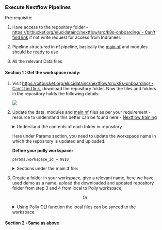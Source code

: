 ### Execute Nextflow Pipelines

Pre-requisite:
1.  Have access to the repository folder - [https://bitbucket.org/elucidatainc/nextflow/src/k8s-onboarding/ - Can't find link](https://bitbucket.org/elucidatainc/nextflow/src/k8s-onboarding/) if not write request for access from Indraneel.

2.  Pipeline structured in nf pipeline, basically the [main.nf](http://main.nf/ "http://main.nf") and modules should be ready to use

3.  All the relevant Data files

#### **Section 1 : Get the workspace ready:**

1.  Visit [https://bitbucket.org/elucidatainc/nextflow/src/k8s-onboarding/ - Can't find link](https://bitbucket.org/elucidatainc/nextflow/src/k8s-onboarding/), download the repository folder. Now the files and folders in the repository holds the following details:

    ![](../img/Polly_Workflow/build-nextflow-pipeline-repository.png)
2. Update the data, modules and [main.nf](http://main.nf/ "http://main.nf") files as per your requirement - resource to understand this better can be found here - [Nextflow training](https://training.seqera.io/#_simple_rna_seq_pipeline)

    <Details>
    <Summary>
    Understand the contents of each folder in repository
    </Summary>

    -  **Data** - Data folder should be updated with all the relevant fq files

    -   **Module** - Its basically a stand-alone module scripts that can be included and shared across multiple workflows. Each module can contain its own `process` or `workflow` definition.

    -   [**Main.nf**](http://main.nf/ "http://Main.nf")- Is the main nextflow script which imports all the modules to run. This allows you to store these components in a separate file(s) so that they can be re-used in multiple workflows.
    </Details>


    Here under Params section,  you need to update the workspace name in which the repository is updated and uploaded.

    **Define your polly workspace:**

    ```
    params.workspace_id = 9810
    ```

    <Details>
    <Summary>Sections under the main.tf file:
    </Summary>
    2.1. Define your params:
    
    ```
    params.reads = "$baseDir/data/ggal/ggal_gut_{1,2}.fq"
    params.fastqc_outdir= "FASTQC" 
    params.multiqc_outdir= "MULTIQC"
    ```
    2.2. Define your polly workspace:

    ```
    params.workspace_id = 9810
    ```

    2.3. Message

    2.4. Main Script:

    ```
    workflow {
        read_pairs_ch = channel.fromFilePairs( params.reads, checkIfExists: true ) 
        fastqc(read_pairs_ch)
        pollySync_fastqc(fastqc.output.collect())
        multiqc(fastqc.output.collect())
        pollySync_multiqc(multiqc.output.collect())
    }
    ```

    2.5. Completion handler
    
    ```
    workflow.onComplete { 
        println ( workflow.success ? "\nWorkflow completed. Enjoy! \n" : "Oops .. something went wrong" )
    }

    ```


    </Details>

3. Create a folder in your workspace, give a relevant name, here we have used demo as a name, upload the downloaded and updated repository folder from step  3 and 4 from local to Polly workspace,

    <p align="center">Or</p>

    <Details>
    <Summary>Using Polly CLI function the local files can be synced to the workspace
    </Summary>
    To upload the downloaded and updated repository from step  3 and 4 from local to Polly workspace, by using  the following command:

    ```
    polly files sync --workspace-id  --source  --destination 
    ```

    Workspace ID of the workspace where the data is being synced has to be mentioned in the `--workspace-id` option. Source and destination can be Polly workspace path as well as local path. Workspace path should start with `polly://` followed by the directory path in the workspace where the data is to be synced. Here `polly://` is the root directory for the mentioned workspace.

    ```
    polly files sync --workspace-id 9810 --source ./ --destination polly://Demo
    ```
        
    </Details>

#### **Section 2 : [Same as above](https://elucidatainc.atlassian.net/wiki/spaces/~62c251a8ce5a604dbfb37a52/pages/3867050006/Nextflow+-+User+Documentation# "#")**
